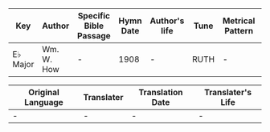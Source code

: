 Key | Author   | Specific Bible Passage     |Hymn Date |Author's life |Tune |Metrical Pattern   |Composer/Source
-- | --------- | ---------------------------|----------|--------------|-----|-------------------|-------------  
E♭ Major |Wm. W. How |- |1908 |- |RUTH |- |Samuel Smith

Original Language | Translater | Translation Date   | Translater's Life  
----------------- | --------- | --------------------|-------------     
\- |- |- |-
